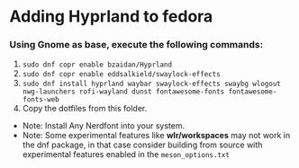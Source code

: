 # Adding Hyprland to fedora

### Using Gnome as base, execute the following commands: 

1. `sudo dnf copr enable bzaidan/Hyprland`
2. `sudo dnf copr enable eddsalkield/swaylock-effects` 
3. `sudo dnf install hyprland waybar swaylock-effects swaybg wlogout nwg-launchers rofi-wayland dunst fontawesome-fonts fontawesome-fonts-web`
4. Copy the dotfiles from this folder.

- Note: Install Any Nerdfont into your system.
- Note: Some experimental features like **wlr/workspaces** may not work in the dnf package, in that case consider building from source with experimental features enabled in the `meson_options.txt`

